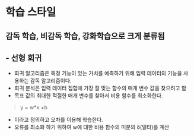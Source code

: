 # 학습 스타일
## 감독 학습, 비감독 학습, 강화학습으로 크게 분류됨

## - 선형 회귀
- 회귀 알고리즘은 특정 기능이 있는 가치를 예측하기 위해 입력 데이터의 기능을 사용하는 감독 알고리즘이다.
- 회귀 분석은 입력 데이터 집합에 가장 잘 맞는 함수의 매개 변수 값을 찾으려고 함
- 목표 값의 최대한 적절한 매개 변수를 찾아서 비용 함수를 최소화한다.
> y = w*x +b
- 이라고 정의하고 오차를 이용해 학습한다.
- 오류를 최소화 하기 위하여 w에 대한 비용 함수의 미분의 δ(델타)를 계산
